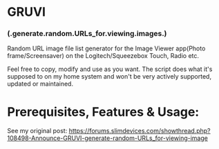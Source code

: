 # GRUVI 
### (.generate.random.URLs_for.viewing.images.)
Random URL image file list generator for the Image Viewer app(Photo frame/Screensaver) on the Logitech/Squeezebox Touch, Radio etc.

Feel free to copy, modify and use as you want. The script does what it's supposed to on my home system and won't be very actively supported, updated or maintained.

# Prerequisites, Features & Usage:
See my original post: https://forums.slimdevices.com/showthread.php?108498-Announce-GRUVI-generate-random-URLs_for-viewing-image
